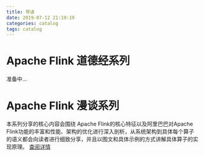 ```yaml
---
title: 导读
date: 2019-07-12 21:19:19
categories: catalog
tags: catalog
---
```

# Apache Flink 道德经系列
准备中...

# Apache Flink 漫谈系列
本系列分享的核心内容会围绕 Apache Flink的核心特征以及阿里巴巴对Apache Flink功能的丰富和性能、架构的优化进行深入剖析，从系统架构到具体每个算子的语义都会向读者进行细致分享，并且以图文和具体示例的方式讲解具体算子的实现原理。
[查阅详情](https://enjoyment.cool/archives/Apache-Flink-%E6%BC%AB%E8%B0%88/)

